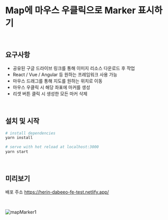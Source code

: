 # Map에 마우스 우클릭으로 Marker 표시하기

<br>

## 요구사항

- 공유된 구글 드라이브 링크를 통해 이미지 리소스 다운로드 후 작업
- React / Vue / Angular 등 원하는 프레임워크 사용 가능
- 마우스 드래그를 통해 지도를 원하는 위치로 이동
- 마우스 우클릭 시 해당 좌표에 마커를 생성
- 리셋 버튼 클릭 시 생성한 모든 마커 삭제

<br>

## 설치 및 시작

```bash
# install dependencies
yarn install

# serve with hot reload at localhost:3000
yarn start
```

<br>

## 미리보기

배포 주소 <https://herin-dabeeo-fe-test.netlify.app/>

<br>

![mapMarker1](https://user-images.githubusercontent.com/60386993/137181963-fa1fc462-6897-44af-a3d6-36fe2b17fc46.gif)
